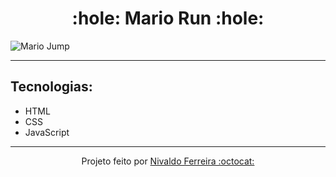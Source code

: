 <h1 align="center">:hole: Mario Run :hole:</h1>

![Mario Jump](https://github.com/Nivaldof12/Mario_JS/assets/88409759/96ec2958-6ea9-4ecc-9212-6bb2948c16fd)

---

<h2>Tecnologias:</h2>

- HTML
- CSS
- JavaScript

---

<p align="center">Projeto feito por <a href="https://www.linkedin.com/in/nivaldofsfilho/">Nivaldo Ferreira :octocat: </a></p>
